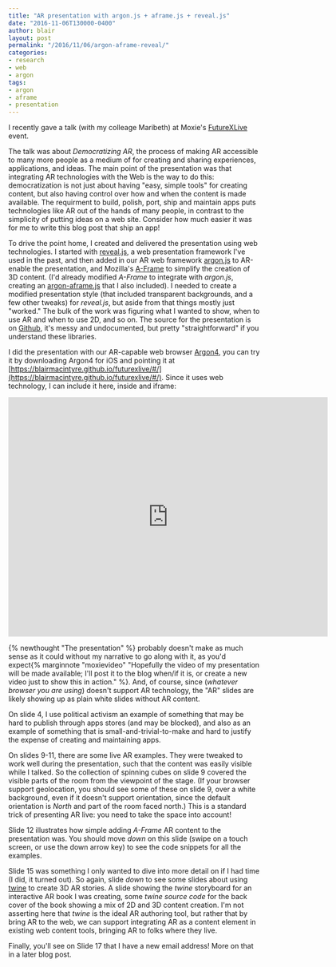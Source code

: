 ```yaml
---
title: "AR presentation with argon.js + aframe.js + reveal.js" 
date: "2016-11-06T130000-0400" 
author: blair
layout: post
permalink: "/2016/11/06/argon-aframe-reveal/"
categories:
- research
- web
- argon
tags:
- argon
- aframe
- presentation
---
```

I recently gave a talk (with my colleage Maribeth) at Moxie's [FutureXLive](https://moxieusa.com/futurexlive) event.

The talk was about _Democratizing AR_, the process of making AR accessible to many more people as a medium of for creating and sharing experiences, applications, and ideas. The main point of the presentation was that integrating AR technologies with the Web is the way to do this: democratization is not just about having "easy, simple tools" for creating content, but also having control over how and when the content is made available.  The requirment to build, polish, port, ship and maintain apps puts technologies like AR out of the hands of many people, in contrast to the simplicity of putting ideas on a web site.  Consider how much easier it was for me to write this blog post that ship an app!

To drive the point home, I created and delivered the presentation using web technologies. I started with [reveal.js](https://lab.hakim.se/reveal-js/#/), a web presentation framework I've used in the past, and then added in our AR web framework [argon.js](https://argonjs.io) to AR-enable the presentation, and Mozilla's [A-Frame](https://aframe.io/) to simplify the creation of 3D content. (I'd already modified _A-Frame_ to integrate with _argon.js_, creating an [argon-aframe.js](https://argonjs.io/argon-aframe) that I also included). I needed to create a modified presentation style (that included transparent backgrounds, and a few other tweaks) for _reveal.js_, but aside from that things mostly just "worked."   The bulk of the work was figuring what I wanted to show, when to use AR and when to use 2D, and so on.  The source for the presentation is on [Github](https://github.com/blairmacintyre/futurexlive), it's messy and undocumented, but pretty "straightforward" if you understand these libraries.

I did the presentation with our AR-capable web browser [Argon4](http://argon.gatech.edu), you can try it by downloading Argon4 for iOS and pointing it at [https://blairmacintyre.github.io/futurexlive/#/](https://blairmacintyre.github.io/futurexlive/#/). Since it uses web technology, I can include it here, inside and iframe:

 <iframe class='fullwidth' width="640" height="480" src="https://blairmacintyre.github.io/futurexlive/#/" frameborder="0" webkitallowfullscreen mozallowfullscreen allowfullscreen></iframe>

{% newthought "The presentation" %} probably doesn't make as much sense as it could without my narrative to go along with it, as you'd expect{% marginnote "moxievideo" "Hopefully the video of my presentation will be made available; I'll post it to the blog when/if it is, or create a new video just to show this in action." %}. And, of course, since (_whatever browser you are using_) doesn't support AR technology, the "AR" slides are likely showing up as plain white slides without AR content.

On slide 4, I use political activism an example of something that may be hard to publish through apps stores (and may be blocked), and also as an example of something that is small-and-trivial-to-make and hard to justify the expense of creating and maintaining apps.

On slides 9-11, there are some live AR examples.  They were tweaked to work well during the presentation, such that the content was easily visible while I talked.  So the collection of spinning cubes on slide 9 covered the visible parts of the room from the viewpoint of the stage.  (If your browser support geolocation, you should see some of these on slide 9, over a white background, even if it doesn't support orientation, since the default orientation is _North_ and part of the room faced north.) This is a standard trick of presenting AR live:  you need to take the space into account!

Slide 12 illustrates how simple adding _A-Frame_ AR content to the presentation was. You should move _down_ on this slide (swipe on a touch screen, or use the down arrow key) to see the code snippets for all the examples.

Slide 15 was something I only wanted to dive into more detail on if I had time (I did, it turned out). So again, slide _down_ to see some slides about using [twine](http://twinery.com) to create 3D AR stories.  A slide showing the _twine_ storyboard for an interactive AR book I was creating, some _twine source code_ for the back cover of the book showing a mix of 2D and 3D content creation.  I'm not asserting here that _twine_ is the ideal AR authoring tool, but rather that by bring AR to the web, we can support integrating AR as a content element in existing web content tools, bringing AR to folks where they live.

Finally, you'll see on Slide 17 that I have a new email address!  More on that in a later blog post. 